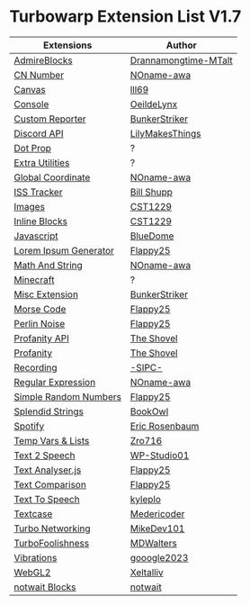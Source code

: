 # Turbowarp Extension List V1.7
| Extensions | Author |
|---|---|
| [AdmireBlocks](Extensions/AdmireBlocks.js) | [Drannamongtime-MTalt](https://github.com/Drannamongtime-MTalt) |
| [CN Number](Extensions/CN%20Number.js) | [NOname-awa](https://github.com/NOname-awa) |
| [Canvas](Extensions/Canvas.js) | [lll69](https://github.com/lll69) |
| [Console](Extensions/Console.js) | [OeildeLynx](https://github.com/OeildeLynx) |
| [Custom Reporter](Extensions/Custom%20Reporter.js) | [BunkerStriker](https://github.com/BunkerStriker) |
| [Discord API](Extensions/Discord%20API.js) | [LilyMakesThings](https://github.com/LilyMakesThings) |
| [Dot Prop](Extensions/Dot%20Prop.js) | ? |
| [Extra Utilities](Extensions/Extra%20Utilities.js) | ? |
| [Global Coordinate](Extensions/Global%20Coordinate.js) | [NOname-awa](https://github.com/NOname-awa) |
| [ISS Tracker](Extensions/ISS%20Tracker.js) | [Bill Shupp](https://github.com/shupp) |
| [Images](Extensions/Images.js) | [CST1229](https://github.com/CST1229) |
| [Inline Blocks](Extensions/Inline%20Blocks.js) | [CST1229](https://github.com/CST1229) |
| [Javascript](Extensions/Javascript.js) | [BlueDome](https://github.com/BlueDome77) |
| [Lorem Ipsum Generator](Extensions/Lorem%20Ipsum%20Generator.js) | [Flappy25](https://github.com/Flappy25) |
| [Math And String](Extensions/Math%20And%20String.js) | [NOname-awa](https://github.com/NOname-awa) |
| [Minecraft](Extensions/Minecraft.js) | ? |
| [Misc Extension](Extensions/Misc%20Extension.js) | [BunkerStriker](https://github.com/BunkerStriker) |
| [Morse Code](Extensions/Morse%20Code.js) | [Flappy25](https://github.com/Flappy25) |
| [Perlin Noise](Extensions/Perlin%20Noise.js) | [Flappy25](https://github.com/Flappy25) |
| [Profanity API](Extensions/Profanity%20API.js) | [The Shovel](https://github.com/TheShovel) |
| [Profanity](Extensions/Profanity.js) | [The Shovel](https://github.com/TheShovel) |
| [Recording](Extensions/Recording.js) | [-SIPC-](https://github.com/SIPC) |
| [Regular Expression](Extensions/Regular%20Expression.js) | [NOname-awa](https://github.com/NOname-awa) |
| [Simple Random Numbers](Extensions/Simple%20Random%20Numbers.js) | [Flappy25](https://github.com/Flappy25) |
| [Splendid Strings](Extensions/Splendid%20Strings.js) | [BookOwl](https://github.com/BookOwl) |
| [Spotify](Extensions/Spotify.js) | [Eric Rosenbaum](https://github.com/ericrosenbaum) |
| [Temp Vars & Lists](Extensions/Temp%20Vars%20&%20Lists.js) | [Zro716](https://scratch.mit.edu/users/Zro716/) |
| [Text 2 Speech](Extensions/Text%202%20Speech.js) | [WP-Studio01](https://github.com/WP-Studio01) |
| [Text Analyser.js](Extensions/Text%20Analyser.js) | [Flappy25](https://github.com/Flappy25) |
| [Text Comparison](Extensions/Text%20Comparison.js) | [Flappy25](https://github.com/Flappy25) |
| [Text To Speech](Extensions/Text%20To%20Speech.js) | [kyleplo](https://github.com/kyleplo) |
| [Textcase](Extensions/Textcase.js) | [Medericoder](https://github.com/Medericoder) |
| [Turbo Networking](Extensions/Turbo%20Networking.js) | [MikeDev101](https://github.com/MikeDev101) |
| [TurboFoolishness](Extensions/TurboFoolishness.js) | [MDWalters](https://github.com/mdwalters) |
| [Vibrations](Extensions/Vibrations.js) | [gooogle2023](https://scratch.mit.edu/users/gooogle2023/) |
| [WebGL2](Extensions/WebGL2.js) | [Xeltalliv](https://github.com/Xeltalliv) |
| [notwait Blocks](Extensions/notwait%20Blocks.js) | [notwait](https://github.com/notwait) |
